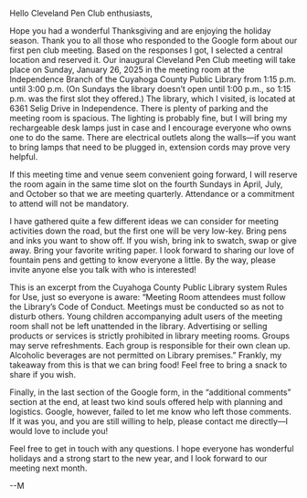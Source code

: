 Hello Cleveland Pen Club enthusiasts,

Hope you had a wonderful Thanksgiving and are enjoying the holiday season.
Thank you to all those who responded to the Google form about our first pen club meeting.
Based on the responses I got, I selected a central location and reserved it.
Our inaugural Cleveland Pen Club meeting will take place on Sunday, January 26, 2025 in the meeting room at the Independence Branch of the Cuyahoga County Public Library from 1:15 p.m. until 3:00 p.m.  (On Sundays the library doesn’t open until 1:00 p.m., so 1:15 p.m. 
was the first slot they offered.) The library, which I visited, is located at 6361 Selig Drive in Independence.
There is plenty of parking and the meeting room is spacious.
The lighting is probably fine, but I will bring my rechargeable desk lamps just in case and I encourage everyone who owns one to do the same.
There are electrical outlets along the walls—if you want to bring lamps that need to be plugged in, extension cords may prove very helpful.

If this meeting time and venue seem convenient going forward, I will reserve the room again in the same time slot on the fourth Sundays in April, July, and October so that we are meeting quarterly.
Attendance or a commitment to attend will not be mandatory.

I have gathered quite a few different ideas we can consider for meeting activities down the road, but the first one will be very low-key.
Bring pens and inks you want to show off.
If you wish, bring ink to swatch, swap or give away.
Bring your favorite writing paper.
I look forward to sharing our love of fountain pens and getting to know everyone a little.
By the way, please invite anyone else you talk with who is interested!

This is an excerpt from the Cuyahoga County Public Library system Rules for Use, just so everyone is aware: “Meeting Room attendees must follow the Library’s Code of Conduct.
Meetings must be conducted so as not to disturb others.
Young children accompanying adult users of the meeting room shall not be left unattended in the library.
Advertising or selling products or services is strictly prohibited in library meeting rooms.
Groups may serve refreshments.
Each group is responsible for their own clean up.
Alcoholic beverages are not permitted on Library premises.” Frankly, my takeaway from this is that we can bring food!
Feel free to bring a snack to share if you wish.

Finally, in the last section of the Google form, in the “additional comments” section at the end, at least two kind souls offered help with planning and logistics.
Google, however, failed to let me know who left those comments.
If it was you, and you are still willing to help, please contact me directly—I would love to include you!

Feel free to get in touch with any questions.
I hope everyone has wonderful holidays and a strong start to the new year, and I look forward to our meeting next month.

--M
